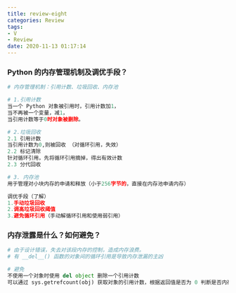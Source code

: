 ```yaml
---
title: review-eight
categories: Review
tags: 
- V
- Review
date: 2020-11-13 01:17:14
---
```


### Python 的内存管理机制及调优手段？

```python
# 内存管理机制：引用计数、垃圾回收、内存池
```

```python
# 1.引用计数
当一个 Python 对象被引用时，引用计数加1，
当不再被一个变量，减1，
当引用计数等于0时对象被删除。
```
<!--more-->
```python
# 2.垃圾回收
2.1 引用计数
当引用计数为0,则被回收 （对循环引用，失效）
2.2 标记清除 
针对循环引用，先将循环引用摘掉，得出有效计数
2.3 分代回收
```

```python
# 3. 内存池
用于管理对小块内存的申请和释放（小于256字节的，直接在内存池申请内存）
```

```python
调优手段（了解）
1.手动垃圾回收
2.调高垃圾回收阈值
3.避免循环引用（手动解循环引用和使用弱引用）
```

### 内存泄露是什么？如何避免？

```python
# 由于设计错误，失去对该段内存的控制，造成内存浪费。
# 有 __del__() 函数的对象间的循环引用是导致内存泄漏的主凶
```

```python
# 避免
不使用一个对象时使用 del object 删除一个引用计数
可以通过 sys.getrefcount(obj) 获取对象的引用计数，根据返回值是否为 0 判断是否内存泄漏
```

